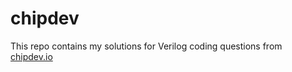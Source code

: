 # chipdev
This repo contains my solutions for Verilog coding questions from [chipdev.io](https://chipdev.io/question-list)
